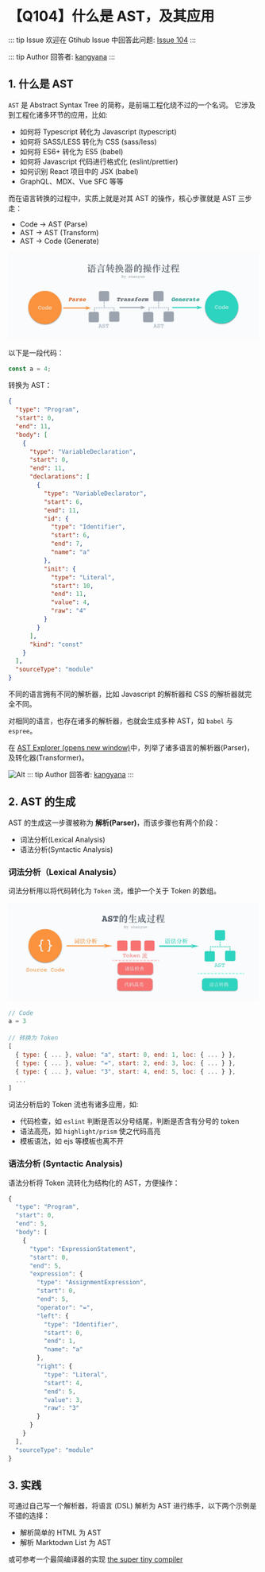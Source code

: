 # 【Q104】什么是 AST，及其应用


::: tip Issue
欢迎在 Gtihub Issue 中回答此问题: [Issue 104](https://github.com/kangyana/daily-question/issues/104)
:::

::: tip Author
回答者: [kangyana](https://github.com/kangyana)
:::
## 1. 什么是 AST
`AST` 是 Abstract Syntax Tree 的简称，是前端工程化绕不过的一个名词。
它涉及到工程化诸多环节的应用，比如:

- 如何将 Typescript 转化为 Javascript (typescript)
- 如何将 SASS/LESS 转化为 CSS (sass/less)
- 如何将 ES6+ 转化为 ES5 (babel)
- 如何将 Javascript 代码进行格式化 (eslint/prettier)
- 如何识别 React 项目中的 JSX (babel)
- GraphQL、MDX、Vue SFC 等等

而在语言转换的过程中，实质上就是对其 AST 的操作，核心步骤就是 AST 三步走：

- Code -> AST (Parse)
- AST -> AST (Transform)
- AST -> Code (Generate)

![Alt](https://raw.githubusercontent.com/shfshanyue/assets/master/2021-12-13/AST.37256a.webp)

以下是一段代码：
```javascript
const a = 4;
```

转换为 AST：
```json
{
  "type": "Program",
  "start": 0,
  "end": 11,
  "body": [
    {
      "type": "VariableDeclaration",
      "start": 0,
      "end": 11,
      "declarations": [
        {
          "type": "VariableDeclarator",
          "start": 6,
          "end": 11,
          "id": {
            "type": "Identifier",
            "start": 6,
            "end": 7,
            "name": "a"
          },
          "init": {
            "type": "Literal",
            "start": 10,
            "end": 11,
            "value": 4,
            "raw": "4"
          }
        }
      ],
      "kind": "const"
    }
  ],
  "sourceType": "module"
}
```

不同的语言拥有不同的解析器，比如 Javascript 的解析器和 CSS 的解析器就完全不同。

对相同的语言，也存在诸多的解析器，也就会生成多种 AST，如 `babel` 与 `espree`。

在 [AST Explorer (opens new window)](https://astexplorer.net/)中，列举了诸多语言的解析器(Parser)，及转化器(Transformer)。

![Alt](https://p3-juejin.byteimg.com/tos-cn-i-k3u1fbpfcp/96e2f4eba4e5475faab8068d7c06c43c~tplv-k3u1fbpfcp-zoom-1.image)
::: tip Author
回答者: [kangyana](https://github.com/kangyana)
:::
## 2. AST 的生成
AST 的生成这一步骤被称为 **解析(Parser)**，而该步骤也有两个阶段：

- 词法分析(Lexical Analysis)
- 语法分析(Syntactic Analysis)

### 词法分析（Lexical Analysis）
词法分析用以将代码转化为 `Token` 流，维护一个关于 Token 的数组。

![Alt](https://raw.githubusercontent.com/shfshanyue/assets/master/2021-12-13/Parse.050e33.webp)

```javascript
// Code
a = 3

// 转换为 Token
[
  { type: { ... }, value: "a", start: 0, end: 1, loc: { ... } },
  { type: { ... }, value: "=", start: 2, end: 3, loc: { ... } },
  { type: { ... }, value: "3", start: 4, end: 5, loc: { ... } },
  ...
]
```

词法分析后的 Token 流也有诸多应用，如:

- 代码检查，如 `eslint` 判断是否以分号结尾，判断是否含有分号的 token
- 语法高亮，如 `highlight/prism` 使之代码高亮
- 模板语法，如 ejs 等模板也离不开

### 语法分析 (Syntactic Analysis)
语法分析将 Token 流转化为结构化的 AST，方便操作：
```javascript
{
  "type": "Program",
  "start": 0,
  "end": 5,
  "body": [
    {
      "type": "ExpressionStatement",
      "start": 0,
      "end": 5,
      "expression": {
        "type": "AssignmentExpression",
        "start": 0,
        "end": 5,
        "operator": "=",
        "left": {
          "type": "Identifier",
          "start": 0,
          "end": 1,
          "name": "a"
        },
        "right": {
          "type": "Literal",
          "start": 4,
          "end": 5,
          "value": 3,
          "raw": "3"
        }
      }
    }
  ],
  "sourceType": "module"
}
```

## 3. 实践
可通过自己写一个解析器，将语言 (DSL) 解析为 AST 进行练手，以下两个示例是不错的选择：

- 解析简单的 HTML 为 AST
- 解析 Marktodwn List 为 AST

或可参考一个最简编译器的实现 [the super tiny compiler](https://github.com/jamiebuilds/the-super-tiny-compiler)
